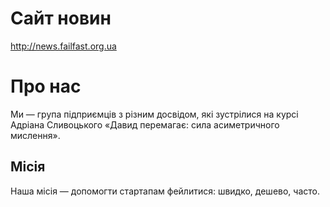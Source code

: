 
# Сайт новин

http://news.failfast.org.ua

# Про нас

Ми — група підприємців з різним досвідом, які зустрілися на курсі Адріана Сливоцького «Давид перемагає: сила асиметричного мислення».

## Місія

Наша місія — допомогти стартапам фейлитися: швидко, дешево, часто.

